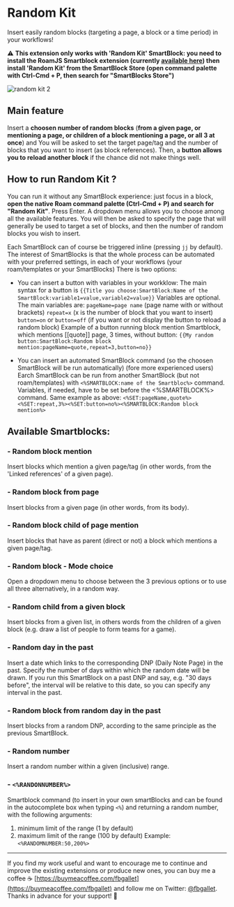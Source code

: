 # Random Kit

Insert easily random blocks (targeting a page, a block or a time period) in your workflows!

⚠️ __This extension only works with **'Random Kit' SmartBlock**: you need to install the RoamJS Smartblock extension (currently [available here](https://roamjs.com/extensions/smartblocks)) then install 'Random Kit' from the SmartBlock Store (open command palette with Ctrl-Cmd + P, then search for "SmartBlocks Store")__

![random kit 2](https://user-images.githubusercontent.com/74436347/180090604-1cd3a25c-bc6d-408b-bf8c-0892a2afa9d7.gif)

## Main feature
Insert a **choosen number of random blocks** (**from a given page, or mentioning a page, or children of a block mentioning a page, or all 3 at once**) and
You will be asked to set the target page/tag and the number of blocks that you want to insert (as block references).
Then, a **button allows you to reload another block** if the chance did not make things well.


## How to run Random Kit ?
You can run it without any SmartBlock experience: just focus in a block, **open the native Roam command palette (Ctrl-Cmd + P) and search for "Random Kit"**. Press Enter. A dropdown menu allows you to choose among all the available features. You will then be asked to specify the page that will generally be used to target a set of blocks, and then the number of random blocks you wish to insert.

Each SmartBlock can of course be triggered inline (pressing `jj` by default). 
The interest of SmartBlocks is that the whole process can be automated with your preferred settings, in each of your workflows (your roam/templates or your SmartBlocks)
There is two options:
- You can insert a button with variables in your workklow:
The main syntax for a button is `{{Title you choose:SmartBlock:Name of the SmartBlock:variable1=value,variable2=value}}`
Variables are optional. The main variables are: 
    `pageName=page name` (page name with or without brackets)
    `repeat=x` (x is the number of block that you want to insert)
    `button=on` or `button=off` (if you want or not display the button to reload a random block)
Example of a button running block mention Smartblock, which mentions [[quote]] page, 3 times, without button:
`{{My random button:SmartBlock:Random block mention:pageName=quote,repeat=3,button=no}}`

- You can insert an automated SmartBlock command (so the choosen SmartBlock will be run automatically) (fore more experienced users)
Earch SmartBlock can be run from another SmartBlock (but not roam/templates) with `<%SMARTBLOCK:name of the Smartbloc%>` command. Variables, if needed, have to be set before the <%SMARTBLOCK%> command.
Same example as above: 
`<%SET:pageName,quote%><%SET:repeat,3%><%SET:button=no%><%SMARTBLOCK:Random block mention%>`

## Available Smartblocks:

### - Random block mention
Insert blocks which mention a given page/tag (in other words, from the 'Linked references' of a given page).
    
### - Random block from page
Insert blocks from a given page (in other words, from its body).
    
### - Random block child of page mention
Insert blocks that have as parent (direct or not) a block which mentions a given page/tag.

### - Random block - Mode choice
Open a dropdown menu to choose between the 3 previous options or to use all three alternatively, in a random way.
    
### - Random child from a given block
Insert blocks from a given list, in others words from the children of a given block (e.g. draw a list of people to form teams for a game).
    
### - Random day in the past
Insert a date which links to the corresponding DNP (Daily Note Page) in the past.
Specify the number of days within which the random date will be drawn. If you run this SmartBlock on a past DNP and say, e.g. "30 days before", the interval will be relative to this date, so you can specify any interval in the past.
    
### - Random block from random day in the past
Insert blocks from a random DNP, according to the same principle as the previous SmartBlock.

### - Random number
Insert a random number within a given (inclusive) range.

### - `<%RANDONNUMBER%>`
Smartblock command (to insert in your own smartBlocks and can be found in the autocomplete box when typing `<%`) and returning a random number, with the following arguments:
1. minimum limit of the range (1 by default)
2. maximum limit of the range (100 by default)
Example: `<%RANDOMNUMBER:50,200%>`
   
---
If you find my work useful and want to encourage me to continue and improve the existing extensions or produce new ones, you can buy me a coffee ☕ [https://buymeacoffee.com/fbgallet](https://buymeacoffee.com/fbgallet) and follow me on Twitter: [@fbgallet](https://twitter.com/fbgallet).
Thanks in advance for your support! 🙏
